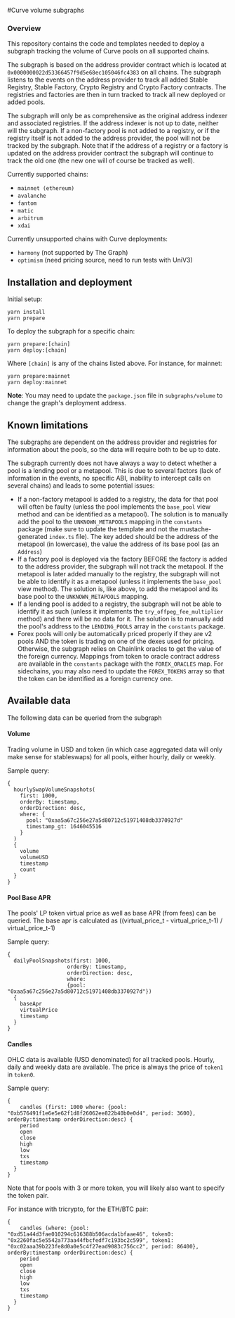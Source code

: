 #Curve volume subgraphs

### Overview

This repository contains the code and templates needed to deploy a subgraph
tracking the volume of Curve pools on all supported chains.

The subgraph is based on the address provider contract which is located at `0x0000000022d53366457f9d5e68ec105046fc4383` on all chains.
The subgraph listens to the events on the address provider to track all added Stable Registry, Stable Factory, Crypto Registry and Crypto Factory contracts.
The registries and factories are then in turn tracked to track all new deployed or added pools.

The subgraph will only be as comprehensive as the original address indexer and associated registries. If the
address indexer is not up to date, neither will the subgraph. If a non-factory pool is not added to a
registry, or if the registry itself is not added to the address provider, the pool will not be tracked by the
subgraph. Note that if the address of a registry or a factory is updated on the address provider contract the
subgraph will continue to track the old one (the new one will of course be tracked as well).

Currently supported chains:

- `mainnet (ethereum)`
- `avalanche`
- `fantom`
- `matic`
- `arbitrum`
- `xdai`

Currently unsupported chains with Curve deployments:

- `harmony` (not supported by The Graph)
- `optimism` (need pricing source, need to run tests with UniV3)

## Installation and deployment

Initial setup:

```
yarn install
yarn prepare
```

To deploy the subgraph for a specific chain:

```
yarn prepare:[chain]
yarn deploy:[chain]
```

Where `[chain]` is any of the chains listed above.
For instance, for mainnet:

```
yarn prepare:mainnet
yarn deploy:mainnet
```

**Note**: You may need to update the `package.json` file in `subgraphs/volume` to change the graph's deployment address.

## Known limitations

The subgraphs are dependent on the address provider and registries for information about the pools, so the data will require both to be up to date.

The subgraph currently does not have always a way to detect whether a pool is a lending pool or a metapool. This is due to several factors (lack of information in the events, no specific ABI, inability to intercept calls on several chains) and leads to some potential issues:

- If a non-factory metapool is added to a registry, the data for that pool will often be faulty (unless the pool implements the `base_pool` view method and can be identified as a metapool).
  The solution is to manually add the pool to the `UNKNOWN_METAPOOLS` mapping in the `constants` package (make sure to update the template and not the mustache-generated `index.ts` file). The key added should be the address of the metapool (in lowercase), the value the address of
  its base pool (as an `Address`)
- If a factory pool is deployed via the factory BEFORE the factory is added to the address provider, the subgraph will not track the metapool. If the metapool is later added manually to the registry,
  the subgraph will not be able to identify it as a metapool (unless it implements the `base_pool` view method). The solution is, like above, to add the metapool and its base pool to the `UNKNOWN_METAPOOLS` mapping.
- If a lending pool is added to a registry, the subgraph will not be able to identify it as such (unless it implements the `try_offpeg_fee_multiplier` method) and there will be no data for it. The solution is to manually add the pool's address to the `LENDING_POOLS` array
  in the `constants` package.
- Forex pools will only be automatically priced properly if they are v2 pools AND the token is trading on one of the dexes used for pricing. Otherwise, the subgraph relies on Chainlink oracles to get the value of the foreign currency.
  Mappings from token to oracle contract address are available in the `constants` package with the `FOREX_ORACLES` map. For sidechains, you may also need to update the `FOREX_TOKENS` array so that the token can be identified as a foreign currency one.

## Available data

The following data can be queried from the subgraph

#### Volume

Trading volume in USD and token (in which case aggregated data will only make sense for stableswaps)
for all pools, either hourly, daily or weekly.

Sample query:

```
{
  hourlySwapVolumeSnapshots(
    first: 1000,
    orderBy: timestamp,
    orderDirection: desc,
    where: {
      pool: "0xaa5a67c256e27a5d80712c51971408db3370927d"
      timestamp_gt: 1646045516
    }
  )
  {
    volume
    volumeUSD
    timestamp
    count
  }
}
```

#### Pool Base APR

The pools' LP token virtual price as well as base APR (from fees) can be queried.
The base apr is calculated as ((virtual_price_t - virtual_price_t-1) / virtual_price_t-1)

Sample query:

```
{
  dailyPoolSnapshots(first: 1000,
                   orderBy: timestamp,
                   orderDirection: desc,
                   where:
                   {pool: "0xaa5a67c256e27a5d80712c51971408db3370927d"})
  {
    baseApr
    virtualPrice
    timestamp
  }
}
```

#### Candles

OHLC data is available (USD denominated) for all tracked pools.
Hourly, daily and weekly data are available.
The price is always the price of `token1` in `token0`.

Sample query:

```
{
    candles (first: 1000 where: {pool: "0xb576491f1e6e5e62f1d8f26062ee822b40b0e0d4", period: 3600}, orderBy:timestamp orderDirection:desc) {
    period
    open
    close
    high
    low
    txs
    timestamp
  }
}
```

Note that for pools with 3 or more token, you will likely also want to specify the token pair.

For instance with tricrypto, for the ETH/BTC pair:

```
{
    candles (where: {pool: "0xd51a44d3fae010294c616388b506acda1bfaae46", token0: "0x2260fac5e5542a773aa44fbcfedf7c193bc2c599", token1: "0xc02aaa39b223fe8d0a0e5c4f27ead9083c756cc2", period: 86400}, orderBy:timestamp orderDirection:desc) {
    period
    open
    close
    high
    low
    txs
    timestamp
  }
}
```
